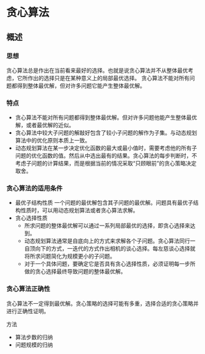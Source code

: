 # 贪心算法

## 概述

### 思想
贪心算法总是作出在当前看来最好的选择。也就是说贪心算法并不从整体最优考虑，它所作出的选择只是在某种意义上的局部最优选择。
贪心算法不能对所有问题都得到整体最优解，但对许多问题它能产生整体最优解。
### 特点
* 贪心算法不能对所有问题都得到整体最优解。但对许多问题他能产生整体最优解，或者最优解的近似。
* 贪心算法中较大子问题的解敲好包含了较小子问题的解作为子集。与动态规划算法中的优化原则本质上一致。
* 动态规划算法在某一步决定优化函数的最大或最小值时，需要考虑他的所有子问题的优化函数的值。然后从中选出最有的结果。贪心算法的每步判断时，不考虑子问题的计算结果，而是根据当前的情况采取“只顾眼前”的贪心策略决定取舍。

### 贪心算法的适用条件
* 最优子结构性质
一个问题的最优解包含其子问题的最优解。问题具有最优子结构性质时，可以用动态规划算法或者贪心算法求解。
* 贪心选择性质
  * 所求问题的整体最优解可以通过一系列局部最优的选择，即贪心选择来达到。
  * 动态规划算法通常是自底向上的方式来求解各个子问题。贪心算法同行一自顶向下的方式，一迭代的方式作出相机的谈心选择。每左慈谈心选择就将所求问题简化为规模更小的子问题。
  * 对于一个具体问题，要确定它是否具有贪心选择性质，必须证明每一步所做的贪心选择最终导致问题的整体最优解。

### 贪心算法正确性
贪心算法不一定得到最优解。贪心策略的选择可能有多重，选择合适的贪心策略并进行正确性证明。

方法
* 算法步数的归纳
* 问题规模的归纳